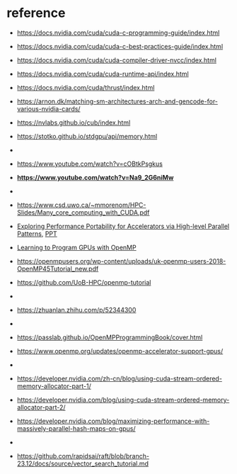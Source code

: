 # reference
- https://docs.nvidia.com/cuda/cuda-c-programming-guide/index.html
- https://docs.nvidia.com/cuda/cuda-c-best-practices-guide/index.html
- https://docs.nvidia.com/cuda/cuda-compiler-driver-nvcc/index.html
- https://docs.nvidia.com/cuda/cuda-runtime-api/index.html
- https://docs.nvidia.com/cuda/thrust/index.html
- https://arnon.dk/matching-sm-architectures-arch-and-gencode-for-various-nvidia-cards/
- https://nvlabs.github.io/cub/index.html
- https://stotko.github.io/stdgpu/api/memory.html
- 
- https://www.youtube.com/watch?v=cOBtkPsgkus
- **https://www.youtube.com/watch?v=Na9_2G6niMw**
- 
- https://www.csd.uwo.ca/~mmorenom/HPC-Slides/Many_core_computing_with_CUDA.pdf
- [Exploring Performance Portability for Accelerators via High-level Parallel Patterns](https://scholar.google.com/citations?view_op=view_citation&hl=en&user=4Ab_NBkAAAAJ&citation_for_view=4Ab_NBkAAAAJ:hqOjcs7Dif8C), [PPT](https://pdfs.semanticscholar.org/b34a/f7c4739d622379fa31a1e88155335061c1b1.pdf)


- [Learning to Program GPUs with OpenMP](https://www.youtube.com/watch?v=qEp25Kqjm4o&list=PLLX-Q6B8xqZ8nCxt5mQWZ1cgpAp8a0HPm)
- https://openmpusers.org/wp-content/uploads/uk-openmp-users-2018-OpenMP45Tutorial_new.pdf
- https://github.com/UoB-HPC/openmp-tutorial

-
- https://zhuanlan.zhihu.com/p/52344300
- 
- https://passlab.github.io/OpenMPProgrammingBook/cover.html
- https://www.openmp.org/updates/openmp-accelerator-support-gpus/
- 
- https://developer.nvidia.com/zh-cn/blog/using-cuda-stream-ordered-memory-allocator-part-1/
- https://developer.nvidia.com/blog/using-cuda-stream-ordered-memory-allocator-part-2/
- https://developer.nvidia.com/blog/maximizing-performance-with-massively-parallel-hash-maps-on-gpus/
- 
- https://github.com/rapidsai/raft/blob/branch-23.12/docs/source/vector_search_tutorial.md